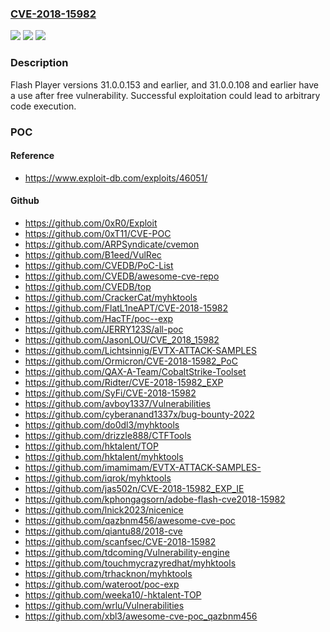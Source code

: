 ### [CVE-2018-15982](https://cve.mitre.org/cgi-bin/cvename.cgi?name=CVE-2018-15982)
![](https://img.shields.io/static/v1?label=Product&message=n%2Fa&color=blue)
![](https://img.shields.io/static/v1?label=Version&message=n%2Fa&color=blue)
![](https://img.shields.io/static/v1?label=Vulnerability&message=n%2Fa&color=brighgreen)

### Description

Flash Player versions 31.0.0.153 and earlier, and 31.0.0.108 and earlier have a use after free vulnerability. Successful exploitation could lead to arbitrary code execution.

### POC

#### Reference
- https://www.exploit-db.com/exploits/46051/

#### Github
- https://github.com/0xR0/Exploit
- https://github.com/0xT11/CVE-POC
- https://github.com/ARPSyndicate/cvemon
- https://github.com/B1eed/VulRec
- https://github.com/CVEDB/PoC-List
- https://github.com/CVEDB/awesome-cve-repo
- https://github.com/CVEDB/top
- https://github.com/CrackerCat/myhktools
- https://github.com/FlatL1neAPT/CVE-2018-15982
- https://github.com/HacTF/poc--exp
- https://github.com/JERRY123S/all-poc
- https://github.com/JasonLOU/CVE_2018_15982
- https://github.com/Lichtsinnig/EVTX-ATTACK-SAMPLES
- https://github.com/Ormicron/CVE-2018-15982_PoC
- https://github.com/QAX-A-Team/CobaltStrike-Toolset
- https://github.com/Ridter/CVE-2018-15982_EXP
- https://github.com/SyFi/CVE-2018-15982
- https://github.com/avboy1337/Vulnerabilities
- https://github.com/cyberanand1337x/bug-bounty-2022
- https://github.com/do0dl3/myhktools
- https://github.com/drizzle888/CTFTools
- https://github.com/hktalent/TOP
- https://github.com/hktalent/myhktools
- https://github.com/imamimam/EVTX-ATTACK-SAMPLES-
- https://github.com/iqrok/myhktools
- https://github.com/jas502n/CVE-2018-15982_EXP_IE
- https://github.com/kphongagsorn/adobe-flash-cve2018-15982
- https://github.com/lnick2023/nicenice
- https://github.com/qazbnm456/awesome-cve-poc
- https://github.com/qiantu88/2018-cve
- https://github.com/scanfsec/CVE-2018-15982
- https://github.com/tdcoming/Vulnerability-engine
- https://github.com/touchmycrazyredhat/myhktools
- https://github.com/trhacknon/myhktools
- https://github.com/wateroot/poc-exp
- https://github.com/weeka10/-hktalent-TOP
- https://github.com/wrlu/Vulnerabilities
- https://github.com/xbl3/awesome-cve-poc_qazbnm456

